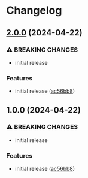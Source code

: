 # Changelog

## [2.0.0](https://github.com/storeystudios/action-test/compare/v1.0.0...v2.0.0) (2024-04-22)


### ⚠ BREAKING CHANGES

* initial release

### Features

* initial release ([ac56bb8](https://github.com/storeystudios/action-test/commit/ac56bb8d1661c1e58b952f2204dd8d0ee4b77768))

## 1.0.0 (2024-04-22)


### ⚠ BREAKING CHANGES

* initial release

### Features

* initial release ([ac56bb8](https://github.com/storeystudios/action-test/commit/ac56bb8d1661c1e58b952f2204dd8d0ee4b77768))
